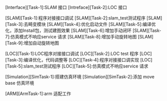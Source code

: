 [Interface][Task-1]:SLAM 接口
[Intreface][Task-2]:LOC 接口

[SLAM][Task-1]:程序对接接口调试
[SLAM][Task-2]:slam_test测试程序
[SLAM][Task-3]:去畸变模块
[SLAM][Task-4]:优化启动文件
[SLAM][Task-5]:编译优化，添加Install包，测试建图效果
[SLAM][Task-6]:增加手动闭环
[SLAM][Task-7]:仿真模式不响应service 请求
[SLAM][Task-8]:增加手动旋转地图
[SLAM][Task-9]:增加自动旋转地图


[LOC][Task-1]:LOC程序对接接口调试
[LOC][Task-2]:LOC test 程序
[LOC][Task-3]:编译优化，代码调整等
[LOC][Task-4]:程序对接接口调实现
[LOC][Task-5]:slam_test测试程序
[LOC][Task-5]:仿真模式不响应service 请求

[Simulation][SimTask-1]:搭建仿真环境
[Simulation][SimTask-2]:添加 move base 仿真环境

[ARM][ArmTask-1]:arm 适配工作

